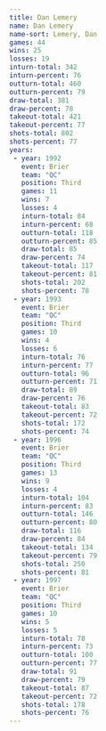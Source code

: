 ```yaml
---
title: Dan Lemery
name: Dan Lemery
name-sort: Lemery, Dan
games: 44
wins: 25
losses: 19
inturn-total: 342
inturn-percent: 76
outturn-total: 460
outturn-percent: 79
draw-total: 381
draw-percent: 78
takeout-total: 421
takeout-percent: 77
shots-total: 802
shots-percent: 77
years:
 - year: 1992
   event: Brier
   team: "QC"
   position: Third
   games: 11
   wins: 7
   losses: 4
   inturn-total: 84
   inturn-percent: 68
   outturn-total: 118
   outturn-percent: 85
   draw-total: 85
   draw-percent: 74
   takeout-total: 117
   takeout-percent: 81
   shots-total: 202
   shots-percent: 78
 - year: 1993
   event: Brier
   team: "QC"
   position: Third
   games: 10
   wins: 4
   losses: 6
   inturn-total: 76
   inturn-percent: 77
   outturn-total: 96
   outturn-percent: 71
   draw-total: 89
   draw-percent: 76
   takeout-total: 83
   takeout-percent: 72
   shots-total: 172
   shots-percent: 74
 - year: 1996
   event: Brier
   team: "QC"
   position: Third
   games: 13
   wins: 9
   losses: 4
   inturn-total: 104
   inturn-percent: 83
   outturn-total: 146
   outturn-percent: 80
   draw-total: 116
   draw-percent: 84
   takeout-total: 134
   takeout-percent: 79
   shots-total: 250
   shots-percent: 81
 - year: 1997
   event: Brier
   team: "QC"
   position: Third
   games: 10
   wins: 5
   losses: 5
   inturn-total: 78
   inturn-percent: 73
   outturn-total: 100
   outturn-percent: 77
   draw-total: 91
   draw-percent: 79
   takeout-total: 87
   takeout-percent: 72
   shots-total: 178
   shots-percent: 76
---
```

